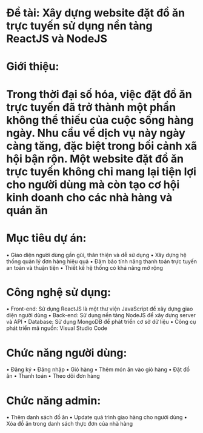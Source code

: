 # Đề tài: Xây dựng website đặt đồ ăn trực tuyến sử dụng nền tảng ReactJS và NodeJS

# Giới thiệu:
# Trong thời đại số hóa, việc đặt đồ ăn trực tuyến đã trở thành một phần không thể thiếu của cuộc sống hàng ngày. Nhu cầu về dịch vụ này ngày càng tăng, đặc biệt trong bối cảnh xã hội bận rộn. Một website đặt đồ ăn trực tuyến không chỉ mang lại tiện lợi cho người dùng mà còn tạo cơ hội kinh doanh cho các nhà hàng và quán ăn

# Mục tiêu dự án:
•	Giao diện người dùng gần gũi, thân thiện và dễ sử dụng
•	Xây dựng hệ thống quản lý đơn hàng hiệu quả
•	Đảm bảo tính năng thanh toán trực tuyến an toàn và thuận tiện
•	Thiết kế hệ thống có khả năng mở rộng

# Công nghệ sử dụng:
•	Front-end: Sử dụng ReactJS là một thư viện JavaScript để xây dựng giao diện người dùng
•	Back-end: Sử dụng nền tảng NodeJS để xây dựng server và API
•	Database: Sử dụng MongoDB để phát triển cơ sở dữ liệu
•	Công cụ phát triển mã nguồn: Visual Studio Code

# Chức năng người dùng:
•	Đăng ký
•	Đăng nhập
•	Giỏ hàng
•	Thêm món ăn vào giỏ hàng
•	Đặt đồ ăn
•	Thanh toán
•	Theo dõi đơn hàng

# Chức năng admin:
•	Thêm danh sách đồ ăn
•	Update quá trình giao hàng cho người dùng
•	Xóa đồ ăn trong danh sách thực đơn của nhà hàng

